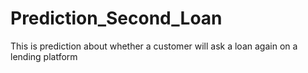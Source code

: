 # Prediction_Second_Loan  
This is prediction about whether a customer will ask a loan again on a lending platform
